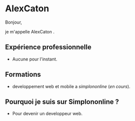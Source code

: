 # AlexCaton

Bonjour,

je m'appelle AlexCaton .

## Expérience professionnelle

- Aucune pour l'instant.

## Formations

- developpement web et mobile a _simplononline_ (*en cours*).

## Pourquoi je suis sur Simplononline ?

- Pour devenir un developpeur web.
